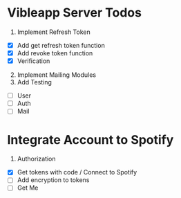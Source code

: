 # Vibleapp Server Todos

1. Implement Refresh Token

- [x] Add get refresh token function
- [x] Add revoke token function
- [x] Verification

2. Implement Mailing Modules
3. Add Testing

- [ ] User
- [ ] Auth
- [ ] Mail

# Integrate Account to Spotify

1. Authorization

- [x] Get tokens with code / Connect to Spotify
- [ ] Add encryption to tokens
- [ ] Get Me
